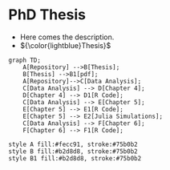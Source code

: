 # PhD Thesis


- Here comes the description.
- ${\color{lightblue}Thesis}$
```mermaid
graph TD;
    A[Repository] -->B[Thesis];
    B[Thesis] -->B1[pdf];
    A[Repository]-->C[Data Analysis];
    C[Data Analysis] --> D[Chapter 4];
    D[Chapter 4] --> D1[R Code];
    C[Data Analysis] --> E[Chapter 5];
    E[Chapter 5] --> E1[R Code];
    E[Chapter 5] --> E2[Julia Simulations];
    C[Data Analysis] --> F[Chapter 6];
    F[Chapter 6] --> F1[R Code];

style A fill:#fecc91, stroke:#75b0b2
style B fill:#b2d8d8, stroke:#75b0b2
style B1 fill:#b2d8d8, stroke:#75b0b2
```
